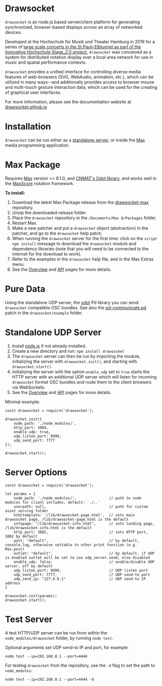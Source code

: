 
# Drawsocket

`drawsocket` is an node.js based server/client platform for generating synchronized, browser-based displays across an array of networked devices.

Developed at the Hochschule für Musik und Theater Hamburg in 2019 for a series of [large scale concerts in the St.Pauli-Elbtunnel as part of the Innovative Hochschule Stage_2.0 project](https://www.hfmt-hamburg.de/innovative-hochschule/zm4/symphonie-im-st-pauli-elbtunnel/?L=0), `drawsocket` was conceived as a system for distributed notation display over a local area network for use in music and spatial performance contexts.

`drawsocket` provides a unified interface for controlling diverse media features of web-browsers (SVG, WebAudio, animation, etc.), which can be utilized in many ways--and additionally provides access to browser mouse and multi-touch gesture interaction data, which can be used for the creating of graphical user interfaces.

For more information, please see the documentation website at [drawsocket.github.io](https://drawsocket.github.io/)

# Installation

`drawsocket` can be run either as a [standalone server](#standalone-udp-server), or inside the [Max](https://cycling74.com/) media programming application.

# Max Package

Requires [Max](https://cycling74.com/) version >= 8.1.0, and [CNMAT's Odot library](https://github.com/CNMAT/CNMAT-odot/releases), and works well in the [MaxScore](http://www.computermusicnotation.com) notation framework.

__To install:__
1. Download the latest Max Package release from the [drawsocket-max](https://github.com/drawsocket/drawsocket-max) repository.
2. Unzip the downloaded release folder.
3. Place the `drawsocket` repository in the `/Documents/Max 8/Packages` folder.
4. Restart Max.
5. Make a new patcher and put a `drawsocket` object (abstraction) in the patcher, and go to the `drawsocket` help patch.
6. When running the `drawsocket` server for the first time: click on the `script npm install` message to download the `drawsocket` module and dependency libraries (note that you will need to be connected to the internet for the download to work).
7. Refer to the examples in the `drawsocket` help file, and in the Max Extras menu.
8. See the [Overview](overview.html) and [API](api.html) pages for more details.

# Pure Data

Using the standalone UDP server, the [odot](https://github.com/CNMAT/CNMAT-odot/releases/tag/1.3.0-rc.3) Pd library you can send `drawsocket` compatible OSC bundles. See also the [pd-communicate.pd](https://github.com/drawsocket/drawsocket/blob/main/example/pd-communication.pd) patch in the `drawsocket/example` folder.

# Standalone UDP Server

1. Install [node.js](https://nodejs.org/en/) if not already installed.
2. Create a new directory and run: `npm install drawsocket`
3. The `drawsocket` server can then be run by importing the module, initializing the server with `drawsocket.init()`, and starting with `drawsocket.start()`. 
4. Initializing the server with the option `enable_udp` set to `true` starts the HTTP server with an additional UDP server which will listen for incoming `drawsocket` format OSC bundles and route them to the client browsers via WebSockets.
5. See the [Overview](overview.html) and [API](api.html) pages for more details.

Minimal example:

```
const drawsocket = require('drawsocket');

drawsocket.init({
    node_path: './node_modules/',
    http_port: 3004,
    enable_udp: true,
    udp_listen_port: 9999,
    udp_send_port: 7777
});

drawsocket.start();

```

# Server Options

```
const drawsocket = require('drawsocket');

let params = {
    node_path: './node_modules/',               // path to node modules for client includes, default: `./..`
    userpath: null,                             // path for custom asset serving folder
    htmltemplate: '/lib/drawsocket-page.html',  // sets main drawsocket page, /lib/drawsocket-page.html is the default
    infopage: "/lib/drawsocket-info.html",      // sets landing page, /lib/drawsocket-info.html is the default
    http_port: 3002,                            // sets HTTP port, 3002 by default
    post: "default",                            // by default, console.log, otherwise settable to other print function (e.g. Max.post)
    outlet: "default",                          // by default, if UDP is enabled outlet will be set to use udp_server.send, else disabled
    enable_udp: false,                          // enable/disable UDP server, off by default
    udp_listen_port: 9999,                      // UDP listen port
    udp_send_port: 7777,                        // UDP send-to port
    udp_send_ip: "127.0.0.1"                    // UDP send-to IP address
}

drawsocket.init(params);
drawsocket.start();
```

# Test Server

A test HTTP/UDP server can be run from within the `node_modules/drawsocket` folder, by running `node test`.

Optional arguments set UDP send-to IP and port, for example: 

```
node test --ip=192.168.0.1 --port=4444
```

For testing `drawsocket` from the repository, use the `-d` flag to set the path to `node_modules`:

```
node test --ip=192.168.0.1 --port=4444 -d 
```